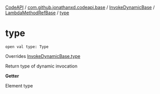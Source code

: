 [CodeAPI](../../../index.md) / [com.github.jonathanxd.codeapi.base](../../index.md) / [InvokeDynamicBase](../index.md) / [LambdaMethodRefBase](index.md) / [type](.)

# type

`open val type: Type`

Overrides [InvokeDynamicBase.type](../type.md)

Return type of dynamic invocation

**Getter**

Element type

